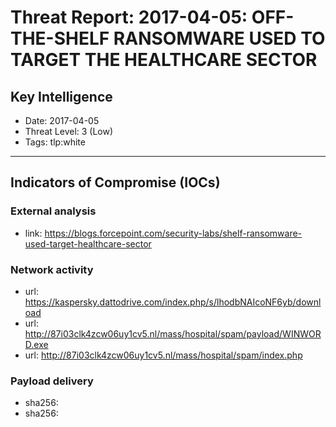 # Threat Report: 2017-04-05: OFF-THE-SHELF RANSOMWARE USED TO TARGET THE HEALTHCARE SECTOR


## Key Intelligence
* Date: 2017-04-05
* Threat Level: 3 (Low)
* Tags: tlp:white

---

## Indicators of Compromise (IOCs)
### External analysis
* link: https://blogs.forcepoint.com/security-labs/shelf-ransomware-used-target-healthcare-sector

### Network activity
* url: https://kaspersky.dattodrive.com/index.php/s/lhodbNAIcoNF6yb/download
* url: http://87i03clk4zcw06uy1cv5.nl/mass/hospital/spam/payload/WINWORD.exe
* url: http://87i03clk4zcw06uy1cv5.nl/mass/hospital/spam/index.php

### Payload delivery
* sha256: <sha256>
* sha256: <sha256>
